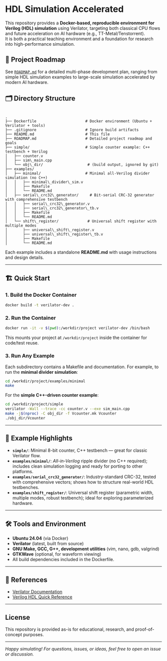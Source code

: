 # HDL Simulation Accelerated

This repository provides a **Docker-based, reproducible environment for Verilog (HDL) simulation** using Verilator, targeting both classical CPU flows and future acceleration on AI hardware (e.g., TT-Metal/Tenstorrent).  
It is both a practical teaching environment and a foundation for research into high-performance simulation.

## 🚀 Project Roadmap

See [`ROADMAP.md`](./ROADMAP.md) for a detailed multi-phase development plan, ranging from simple HDL simulation examples to large-scale simulation accelerated by modern AI hardware.

## 🗂️ Directory Structure

```

.
├── Dockerfile                      # Docker environment (Ubuntu + Verilator + tools)
├── .gitignore                      # Ignore build artifacts
├── README.md                       # This file
├── ROADMAP.md                      # Detailed project roadmap and goals
├── simple/                         # Simple counter example: C++ testbench + Verilog
│   ├── counter.v
│   ├── sim\_main.cpp
│   └── obj\_dir/                    # (build output, ignored by git)
├── examples/
│   ├── minimal/                    # Minimal all-Verilog divider simulation (no C++)
│   │   ├── minimal\_divider\_sim.v
│   │   ├── Makefile
│   │   └── README.md
│   ├── serial\_crc32\_generator/     # Bit-serial CRC-32 generator with comprehensive testbench
│   │   ├── serial\_crc32\_generator.v
│   │   ├── serial\_crc32\_generator\_tb.v
│   │   ├── Makefile
│   │   └── README.md
│   └── shift\_register/             # Universal shift register with multiple modes
│       ├── universal\_shift\_register.v
│       ├── universal\_shift\_register\_tb.v
│       ├── Makefile
│       └── README.md

````

Each example includes a standalone **README.md** with usage instructions and design details.

---

## 🏗️ Quick Start

### 1. **Build the Docker Container**

```sh
docker build -t verilator-dev .
````

### 2. **Run the Container**

```sh
docker run -it -v $(pwd):/workdir/project verilator-dev /bin/bash
```

This mounts your project at `/workdir/project` inside the container for code/test reuse.

### 3. **Run Any Example**

Each subdirectory contains a Makefile and documentation.
For example, to run the **minimal divider simulation**:

```sh
cd /workdir/project/examples/minimal
make
```

For the **simple C++-driven counter example**:

```sh
cd /workdir/project/simple
verilator -Wall --trace -cc counter.v --exe sim_main.cpp
make -j$(nproc) -C obj_dir -f Vcounter.mk Vcounter
./obj_dir/Vcounter
```

---

## 🔬 Example Highlights

* **`simple/`**: Minimal 8-bit counter, C++ testbench — great for classic Verilator flow.
* **`examples/minimal/`**: *All-in-Verilog* ripple divider (no C++ required); includes clean simulation logging and ready for porting to other platforms.
* **`examples/serial_crc32_generator/`**: Industry-standard CRC-32, tested with comprehensive vectors; shows how to structure real-world HDL testbenches.
* **`examples/shift_register/`**: Universal shift register (parametric width, multiple modes, robust testbench); ideal for exploring parameterized hardware.

---

## 🛠️ Tools and Environment

* **Ubuntu 24.04** (via Docker)
* **Verilator** (latest, built from source)
* **GNU Make, GCC, G++, development utilities** (vim, nano, gdb, valgrind)
* **GTKWave** (optional, for waveform viewing)
* All build dependencies included in the Dockerfile.

---

## 📖 References

* [Verilator Documentation](https://verilator.org/guide/latest/)
* [Verilog HDL Quick Reference](https://www.ece.uvic.ca/~fayez/courses/ceng465/vlogref.pdf)

---

## License

This repository is provided as-is for educational, research, and proof-of-concept purposes.

---

*Happy simulating! For questions, issues, or ideas, feel free to open an issue or discussion.*

